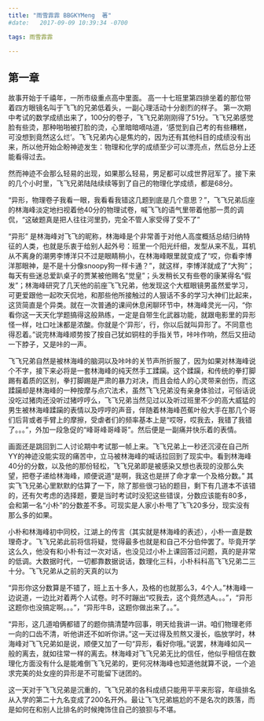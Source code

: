 ```yaml
---
title: "雨雪霏霏 BBGKYMeng  著"
#date:   2017-09-09 10:39:34 -0700

tags: 雨雪霏霏

---
```

## 第一章
故事开始于千禧年，一所市级重点高中里面。
 高一十七班里第四排坐着的那位带着四方眼镜名叫于飞飞的兄弟低着头，一副心理活动十分剧烈的样子。 第一次期中考试的数学成绩出来了，100分的卷子，飞飞兄弟刚刚得了51分。飞飞兄弟感觉脸有些烫，那种啪啪被打脸的烫，心里暗暗嘀咕道，‘感觉到自己考的有些糟糕，可没想到竟然这么烂’。飞飞兄弟内心是焦灼的，因为还有其他科目的成绩没有出来，所以他开始企盼神迹发生：物理和化学的成绩至少可以漂亮点，然后总分上还能看得过去。
 
然而神迹不会那么轻易的出现，如果那么轻易，男足都可以成世界冠军了。接下来的几个小时里，飞飞兄弟陆陆续续等到了自己的物理化学成绩，都是68分。

“异形，物理卷子我看一眼，我看看我错这几题到底是几个意思？”，飞飞兄弟后座的林海峰淡定地扫视着他40分的物理试卷，喊飞飞的语气里带着他那一贯的调侃，“这破题真是把人往往河里扔，完全不管人家受得了受不了”

“异形” 是林海峰对飞飞的昵称，林海峰是个非常善于对他人高度概括总结归纳特征的人类，也就是乐衷于给别人起外号：班里一个阳光纤细，发型从来不乱，耳机从不离身的潮男李博洋只不过是眼睛稍小，在林海峰眼里就变成了“哎，你看李博洋那眼神，是不是十分像snoopy狗一样卡通？”，就这样，李博洋就成了“大狗”；每天有些迷总爱趴桌子的贾某被他赐名“觉皇”；头发稍长又有些卷的康某得名“假发”；林海峰研究了几天他的前座飞飞兄弟，他发现这个大框眼镜男虽然爱学习，可更爱跟他一起吹天侃地，和那些他所接触过的人狠话不多的学习大神们比起来，这货简直是个异类。就在一次普通的课间休息闲聊环节中，林海峰灵光一闪，“你看你这一天天化学题搞得这般熟练，一定是自带生化武器功能，就跟电影里的异形怪一样，吐口吐沫都是浓酸。你就是个’异形‘，行，你以后就叫异形了。不同意也得忍着。”说完林海峰顺势按了按自己犹如铜柱的手指关节，咔咔作响，然后又扭动一下脖子，又是咔的一声。

飞飞兄弟自然是被林海峰的脑洞以及咔咔的关节声所折服了，因为如果对林海峰说个不字，接下来必将是一套林海峰的纯天然手工蹂躏。这个蹂躏，和传统的拳打脚踢有着质的区别，拳打脚踢是严肃的暴力对决，而且会给人的心灵带来创伤，而这蹂躏却是林海峰的一种按摩与点穴法术，虽然飞飞兄弟没有亲身体验过，可俗话说没吃过猪肉还没听过猪哼哼么，飞飞兄弟当然见过以及听过班里不少的高大威猛的男生被林海峰蹂躏的表情以及哼哼的声音，伴随着林海峰芭蕉叶般大手在那几个哥们后背或者手臂上的摩擦，受虐者们的频率基本上是“哎呀，哎我去，我错了我错了。。。”，外加一段急促的“峰哥峰哥峰哥”。然后便是一副痛并快乐着的表情。


画面还是跳回到二人讨论期中考试那一帧上来。飞飞兄弟上一秒还沉浸在自己所YY的神迹没能实现的痛苦中，立马被林海峰的喊话拉回到了现实中。看到林海峰40分的分数，以及他的那份轻松，飞飞兄弟即是被感染又想也表现的没那么失望，把卷子递给林海峰，顺便说道“是啊，我这也是拼了命才拿一个及格分数。” 其实飞飞兄弟心里默默的估算了一下，除了那些很刁钻的题目，剩下有几道本不该错的，还有欠考虑的选择题，要是当时考试时没犯这些错误，分数应该能有80多，会和第一名“小朴”的分数差不多。可现实是人家小朴甩了飞飞20多分，现实没有那么多的如果。

小朴和林海峰初中同校，江湖上的传言（其实就是林海峰的表述），小朴一直是数理奇才。飞飞兄弟此前将信将疑，觉得最多也就是和自己不分伯仲罢了。毕竟开学这么久，他没有和小朴有过一次对话，也没见过小朴上课回答过问题，真的是非常的低调。大数据时代，一切都靠数据说话，数理化三科，小朴科科高飞飞兄弟二三十分。飞飞兄弟从之前的天真的以为

“异形你这分数算是不错了，班上五十多人，及格的也就那么3，4个人。”林海峰一边说道，一边比对着两个人试卷。时不时蹦出“哎我去，这个竟然选A。。。”，“异形这题你也没搞定啊。。。”，“异形牛B，这题你做出来了。。”。

“异形，这几道咱俩都错了的题你搞清楚咋回事，明天给我讲一讲。咱们物理老师一向的口齿不清，听他讲还不如听你讲。”这一天过得及煎熬又漫长，临放学时，林海峰对飞飞兄弟如是说，顺便又加了一句“异形，看好你哦。”说罢，林海峰如风一般的离去，就如往常一样的离去。林海峰对飞飞兄弟无比的信任，他似乎相信在数理化方面没有什么是能难倒飞飞兄弟的，更何况林海峰也知道他就算不说，一个追求完美的处女座的异形是不可能留下谜团的。

这一天对于飞飞兄弟是沉重的，飞飞兄弟的各科成绩只能用平平来形容，年级排名从入学的第二十九名变成了200名开外。最让飞飞兄弟尴尬的不是名次的跌落，而是如何在和别人比排名的时候掩饰住自己的狼狈与不堪。







